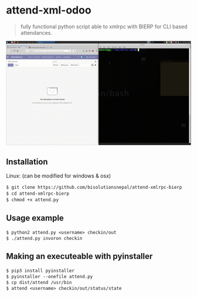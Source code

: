 # attend-xml-odoo
> fully functional python script able to xmlrpc with BIERP for CLI based attendances.

![](header.gif)

## Installation

Linux: (can be modified for windows & osx)

```sh
$ git clone https://github.com/bisolutionsnepal/attend-xmlrpc-bierp
$ cd attend-xmlrpc-bierp
$ chmod +x attend.py
```

## Usage example
```
$ python2 attend.py <username> checkin/out
$ ./attend.py invoron checkin
```
## Making an executeable with pyinstaller
```
$ pip3 install pyinstaller
$ pyinstaller --onefile attend.py
$ cp dist/attend /usr/bin
$ attend <username> checkin/out/status/state
```

